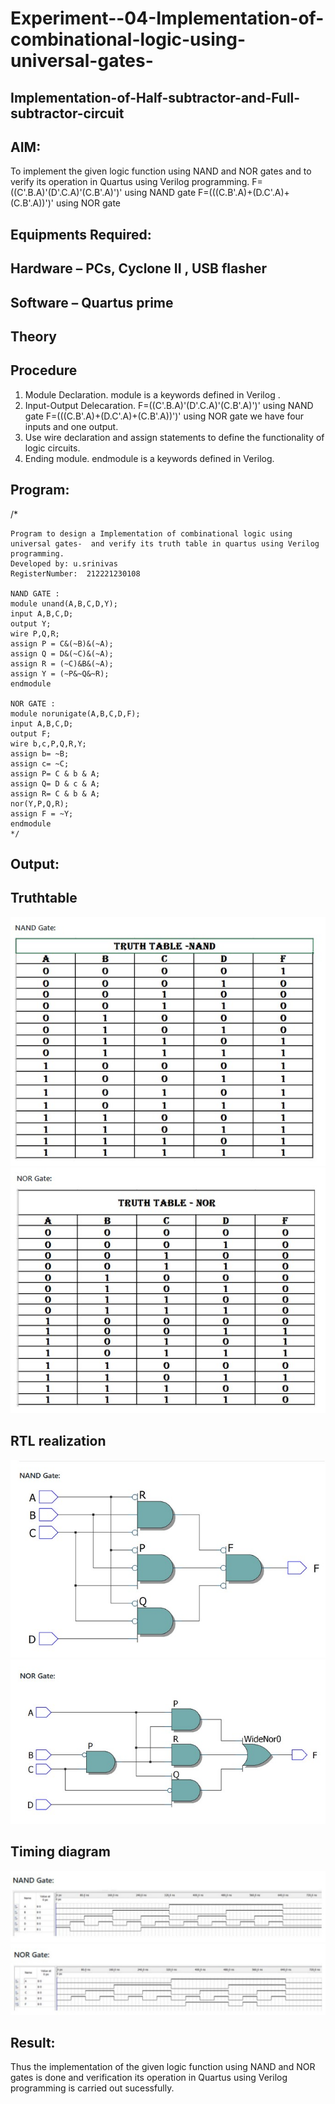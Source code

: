 # Experiment--04-Implementation-of-combinational-logic-using-universal-gates-
 ## Implementation-of-Half-subtractor-and-Full-subtractor-circuit
## AIM:
To implement the given logic function using NAND and NOR gates and to verify its operation in Quartus using Verilog programming.
F=((C'.B.A)'(D'.C.A)'(C.B'.A)')' using NAND gate
F=(((C.B'.A)+(D.C'.A)+(C.B'.A))')' using NOR gate


## Equipments Required:
## Hardware – PCs, Cyclone II , USB flasher
## Software – Quartus prime
## Theory
 
 
 
 


## Procedure
1. Module Declaration. module is a keywords defined in Verilog .
2. Input-Output Delecaration. F=((C'.B.A)'(D'.C.A)'(C.B'.A)')' using NAND gate F=(((C.B'.A)+(D.C'.A)+(C.B'.A))')' using NOR gate we have four inputs and one output.
3. Use wire declaration and assign statements to define the functionality of logic circuits.
4. Ending module. endmodule is a keywords defined in Verilog.





## Program:
/*
~~~
Program to design a Implementation of combinational logic using universal gates-  and verify its truth table in quartus using Verilog programming.
Developed by: u.srinivas
RegisterNumber:  212221230108

NAND GATE :
module unand(A,B,C,D,Y);
input A,B,C,D;
output Y;
wire P,Q,R;
assign P = C&(~B)&(~A);
assign Q = D&(~C)&(~A);
assign R = (~C)&B&(~A);
assign Y = (~P&~Q&~R);
endmodule

NOR GATE :
module norunigate(A,B,C,D,F);
input A,B,C,D;
output F;
wire b,c,P,Q,R,Y;
assign b= ~B;
assign c= ~C;
assign P= C & b & A;
assign Q= D & c & A;
assign R= C & b & A;
nor(Y,P,Q,R);
assign F = ~Y;
endmodule
*/
~~~
## Output:

## Truthtable
![output](1.jpg)
![output](2.jpg)


##  RTL realization
![output](3.jpg)
![output](4.jpg)

## Timing diagram 
![output](5.jpg)
![output](6.jpg)
## Result:
Thus the implementation of the given logic function using NAND and NOR gates is done and verification its operation in Quartus using Verilog programming is carried out sucessfully.
 
